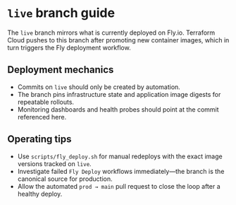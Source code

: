 # `live` branch guide

The `live` branch mirrors what is currently deployed on Fly.io. Terraform Cloud pushes to this branch after promoting new
container images, which in turn triggers the Fly deployment workflow.

## Deployment mechanics

- Commits on `live` should only be created by automation.
- The branch pins infrastructure state and application image digests for repeatable rollouts.
- Monitoring dashboards and health probes should point at the commit referenced here.

## Operating tips

- Use `scripts/fly_deploy.sh` for manual redeploys with the exact image versions tracked on `live`.
- Investigate failed `Fly Deploy` workflows immediately—the branch is the canonical source for production.
- Allow the automated `prod → main` pull request to close the loop after a healthy deploy.
